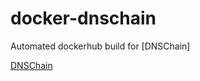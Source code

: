 # docker-dnschain
Automated dockerhub build for [DNSChain] 

[DNSChain](https://github.com/okTurtles/dnschain) 
